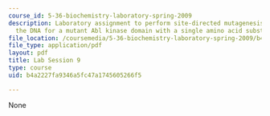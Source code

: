 ```yaml
---
course_id: 5-36-biochemistry-laboratory-spring-2009
description: Laboratory assignment to perform site-directed mutagenesis to construct
  the DNA for a mutant Abl kinase domain with a single amino acid substitution.
file_location: /coursemedia/5-36-biochemistry-laboratory-spring-2009/b4a2227fa9346a5fc47a1745605266f5_ses9.pdf
file_type: application/pdf
layout: pdf
title: Lab Session 9
type: course
uid: b4a2227fa9346a5fc47a1745605266f5

---
```

None